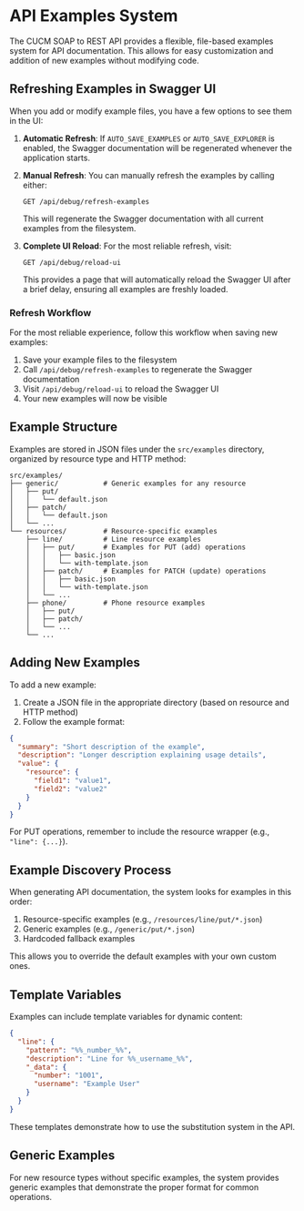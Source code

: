 # API Examples System

The CUCM SOAP to REST API provides a flexible, file-based examples system for API documentation. This allows for easy customization and addition of new examples without modifying code.

## Refreshing Examples in Swagger UI

When you add or modify example files, you have a few options to see them in the UI:

1. **Automatic Refresh**: If `AUTO_SAVE_EXAMPLES` or `AUTO_SAVE_EXPLORER` is enabled, the Swagger documentation will be regenerated whenever the application starts.

2. **Manual Refresh**: You can manually refresh the examples by calling either:
   ```
   GET /api/debug/refresh-examples
   ```
   This will regenerate the Swagger documentation with all current examples from the filesystem.

3. **Complete UI Reload**: For the most reliable refresh, visit:
   ```
   GET /api/debug/reload-ui
   ```
   This provides a page that will automatically reload the Swagger UI after a brief delay, ensuring all examples are freshly loaded.

### Refresh Workflow

For the most reliable experience, follow this workflow when saving new examples:

1. Save your example files to the filesystem
2. Call `/api/debug/refresh-examples` to regenerate the Swagger documentation
3. Visit `/api/debug/reload-ui` to reload the Swagger UI
4. Your new examples will now be visible

## Example Structure

Examples are stored in JSON files under the `src/examples` directory, organized by resource type and HTTP method:

```
src/examples/
├── generic/           # Generic examples for any resource
│   ├── put/
│   │   └── default.json
│   ├── patch/
│   │   └── default.json
│   └── ...
└── resources/         # Resource-specific examples
    ├── line/          # Line resource examples
    │   ├── put/       # Examples for PUT (add) operations
    │   │   ├── basic.json
    │   │   └── with-template.json
    │   ├── patch/     # Examples for PATCH (update) operations
    │   │   ├── basic.json
    │   │   └── with-template.json
    │   └── ...
    ├── phone/         # Phone resource examples
    │   ├── put/
    │   ├── patch/
    │   └── ...
    └── ...
```

## Adding New Examples

To add a new example:

1. Create a JSON file in the appropriate directory (based on resource and HTTP method)
2. Follow the example format:

```json
{
  "summary": "Short description of the example",
  "description": "Longer description explaining usage details",
  "value": {
    "resource": {
      "field1": "value1",
      "field2": "value2"
    }
  }
}
```

For PUT operations, remember to include the resource wrapper (e.g., `"line": {...}`).

## Example Discovery Process

When generating API documentation, the system looks for examples in this order:

1. Resource-specific examples (e.g., `/resources/line/put/*.json`)
2. Generic examples (e.g., `/generic/put/*.json`)
3. Hardcoded fallback examples

This allows you to override the default examples with your own custom ones.

## Template Variables

Examples can include template variables for dynamic content:

```json
{
  "line": {
    "pattern": "%%_number_%%",
    "description": "Line for %%_username_%%",
    "_data": {
      "number": "1001",
      "username": "Example User"
    }
  }
}
```

These templates demonstrate how to use the substitution system in the API.

## Generic Examples

For new resource types without specific examples, the system provides generic examples that demonstrate the proper format for common operations.
